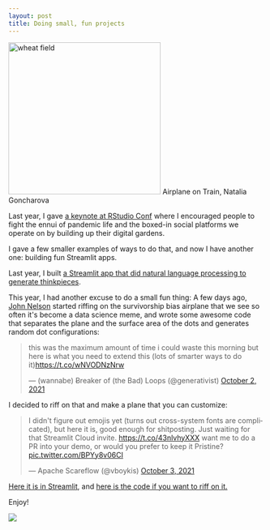 ```yaml
---
layout: post
title: Doing small, fun projects
---
```


<meta name="twitter:card" content="summary">
<meta name="twitter:site" content="@vboykis">
<meta name="twitter:creator" content="@vboykis">
<meta name="twitter:title" content="Doing small, fun projects">
<meta name="twitter:description" content="with Streamlit">
<meta name="twitter:image" content="https://raw.githubusercontent.com/veekaybee/veekaybee.github.io/master/images/airplane_on_train.png">


<img src="https://raw.githubusercontent.com/veekaybee/veekaybee.github.io/master/images/airplane_on_train.png" alt="wheat field" width="300px"/>
Airplane on Train, Natalia Goncharova

Last year, I gave [a keynote at RStudio Conf](https://www.rstudio.com/resources/rstudioglobal-2021/your-public-garden/) where I encouraged people to fight the ennui of pandemic life and the boxed-in social platforms we operate on by building up their digital gardens. 

I gave a few smaller examples of ways to do that, and now I have another one: building fun Streamlit apps. 

Last year, I built [a Streamlit app that did natural language processing to generate thinkpieces](http://veekaybee.github.io/2020/06/09/ml-in-prod/).

This year, I had another excuse to do a small fun thing: A few days ago, [John Nelson](https://generativist.falsifiable.com/index.html) started riffing on the survivorship bias airplane that we see so often it's become a data science meme, and wrote some awesome code that separates the plane and the surface area of the dots and generates random dot configurations: 

<blockquote class="twitter-tweet"><p lang="en" dir="ltr">this was the maximum amount of time i could waste this morning but here is what you need to extend this (lots of smarter ways to do it)<a href="https://t.co/wNVODNzNrw">https://t.co/wNVODNzNrw</a></p>&mdash; (wannabe) Ƀreaker of (the Bad) Loops (@generativist) <a href="https://twitter.com/generativist/status/1444352313997418496?ref_src=twsrc%5Etfw">October 2, 2021</a></blockquote> <script async src="https://platform.twitter.com/widgets.js" charset="utf-8"></script> 

I decided to riff on that and make a plane that you can customize: 

<blockquote class="twitter-tweet"><p lang="en" dir="ltr">I didn&#39;t figure out emojis yet (turns out cross-system fonts are complicated), but here it is, good enough for shitposting. Just waiting for that Streamlit Cloud invite. <a href="https://t.co/43nlvhyXXX">https://t.co/43nlvhyXXX</a> want me to do a PR into your demo, or would you prefer to keep it Pristine? <a href="https://t.co/BPYy8v06CI">pic.twitter.com/BPYy8v06CI</a></p>&mdash; Apache Scareflow (@vboykis) <a href="https://twitter.com/vboykis/status/1444707530471575560?ref_src=twsrc%5Etfw">October 3, 2021</a></blockquote> <script async src="https://platform.twitter.com/widgets.js" charset="utf-8"></script> 

[Here it is in Streamlit](https://share.streamlit.io/veekaybee/plane_lmao/main/planelit.py), and [here is the code if you want to riff on it.](https://github.com/veekaybee/plane_lmao) 

Enjoy!

![](https://raw.githubusercontent.com/veekaybee/veekaybee.github.io/master/images/hiplane.png)